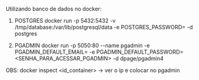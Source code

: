 Utilizando banco de dados no docker:

1) POSTGRES
docker run -p 5432:5432 -v /tmp/database:/var/lib/postgresql/data -e POSTGRES_PASSWORD=<SENHA> -d postgres

2) PGADMIN
docker run -p 5050:80 --name pgadmin -e PGADMIN_DEFAULT_EMAIL=<EMAIL>  -e PGADMIN_DEFAULT_PASSWORD=<SENHA_PARA_ACESSAR_PGADMIN> -d dpage/pgadmin4

OBS:
docker inspect <id_container> -> ver o ip e colocar no pgadmin

